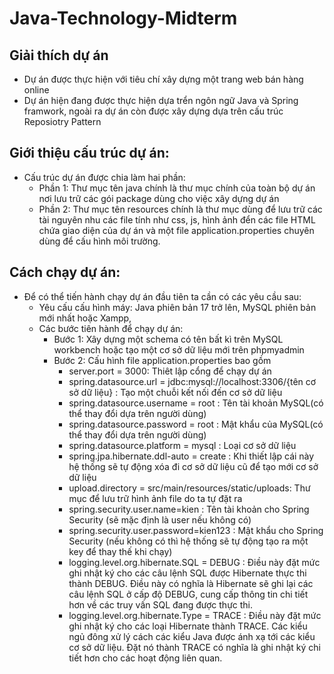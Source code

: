# Java-Technology-Midterm
## Giải thích dự án
- Dự án được thực hiện với tiêu chí xây dựng một trang web bán hàng online
- Dự án hiện đang được thực hiện dựa trển ngôn ngữ Java và Spring framwork, ngoài ra dự án còn được xây dựng dựa trên cấu trúc Reposiotry Pattern

## Giới thiệu cấu trúc dự án:
- Cấu trúc dự án được chia làm hai phần:
  - Phần 1: Thư mục tên java chính là thư mục chính của toàn bộ dự án nơi lưu trữ các gói package dùng cho việc xây dựng dự án
  - Phần 2: Thư mục tên resources chính là thư mục dùng để lưu trữ các tài nguyên nhu các file tính như css, js, hình ảnh đển các file HTML chứa giao diện của dự án và một file application.properties chuyên dùng để cấu hình môi trường.
 
## Cách chạy dự án:
- Để có thể tiến hành chạy dự án đầu tiên ta cần có các yêu cầu sau:
  - Yêu cấu cấu hình máy: Java phiên bản 17 trở lên, MySQL phiên bản mới nhất hoặc Xampp,
  - Các bước tiên hành để chạy dự án:
    - Bước 1: Xây dựng một schema có tên bất kì trên MySQL workbench hoặc tạo một cơ sở dữ liệu mới trên phpmyadmin
    - Bước 2: Cấu hình file application.properties bao gồm 
      - server.port = 3000: Thiêt lập cổng để chạy dự án
      - spring.datasource.url = jdbc:mysql://localhost:3306/{tên cơ sở dữ liệu} : Tạo một chuỗi kết nối đến cơ sở dữ liệu
      - spring.datasource.username = root : Tên tài khoản MySQL(có thể thay đổi dựa trên người dùng)
      - spring.datasource.password = root : Mật khẩu của MySQL(có thể thay đổi dựa trên người dùng)
      - spring.datasource.platform = mysql : Loại cơ sở dữ liệu
      - spring.jpa.hibernate.ddl-auto = create : Khi thiết lập cái này hệ thống sẽ tự động xóa đi cơ sở dữ liệu cũ để tạo mới cơ sở dữ liệu
      - upload.directory = src/main/resources/static/uploads: Thư mục để lưu trữ hình ảnh file do ta tự đặt ra
      - spring.security.user.name=kien : Tên tài khoản cho Spring Security (sẽ mặc định là user nếu không có)
      - spring.security.user.password=kien123 : Mật khẩu cho Spring Security (nếu không có thì hệ thống sẽ tự động tạo ra một key để thay thế khi chạy)
      - logging.level.org.hibernate.SQL = DEBUG : Điều này đặt mức ghi nhật ký cho các câu lệnh SQL được Hibernate thực thi thành DEBUG. Điều này có nghĩa là Hibernate sẽ ghi lại các câu lệnh SQL ở cấp độ DEBUG, cung cấp thông tin chi tiết hơn về các truy vấn SQL đang được thực thi.
      - logging.level.org.hibernate.Type = TRACE : Điều này đặt mức ghi nhật ký cho các loại Hibernate thành TRACE. Các kiểu ngủ đông xử lý cách các kiểu Java được ánh xạ tới các kiểu cơ sở dữ liệu. Đặt nó thành TRACE có nghĩa là ghi nhật ký chi tiết hơn cho các hoạt động liên quan.






